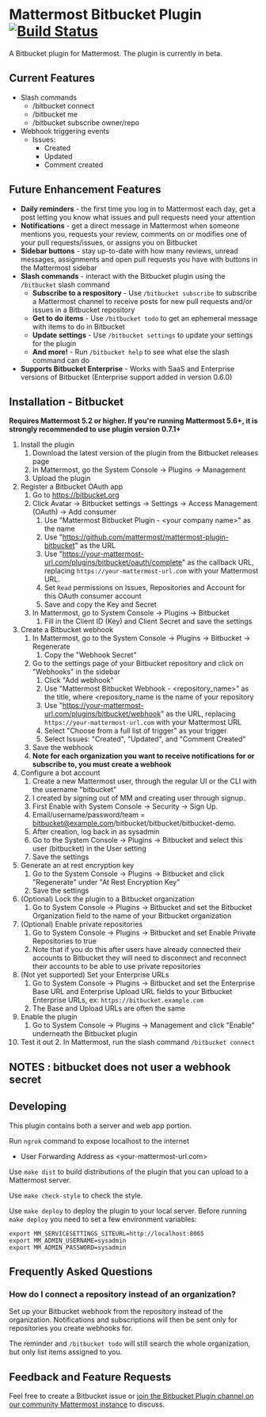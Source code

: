 # Mattermost Bitbucket Plugin [![Build Status](https://travis-ci.org/mattermost/mattermost-plugin-github.svg?branch=master)](https://travis-ci.org/mattermost/mattermost-plugin-github)

A Bitbucket plugin for Mattermost. The plugin is currently in beta.

## Current Features

* Slash commands
  * /bitbucket connect
  * /bitbucket me
  * /bitbucket subscribe owner/repo
* Webhook triggering events
  * Issues:
    * Created
    * Updated
    * Comment created

## Future Enhancement Features

* __Daily reminders__ - the first time you log in to Mattermost each day, get a post letting you know what issues and pull requests need your attention
* __Notifications__ - get a direct message in Mattermost when someone mentions
  you, requests your review, comments on or modifies one of your pull
  requests/issues, or assigns you on Bitbucket 
* __Sidebar buttons__ - stay up-to-date with how many reviews, unread messages, assignments and open pull requests you have with buttons in the Mattermost sidebar
* __Slash commands__ - interact with the Bitbucket plugin using the `/bitbucket` slash command
    * __Subscribe to a respository__ - Use `/bitbucket subscribe` to subscribe a
      Mattermost channel to receive posts for new pull requests and/or issues
      in a Bitbucket repository
    * __Get to do items__ - Use `/bitbucket todo` to get an ephemeral message with
      items to do in Bitbucket
    * __Update settings__ - Use `/bitbucket settings` to update your settings for the plugin
    * __And more!__ - Run `/bitbucket help` to see what else the slash command can do
* __Supports Bitbucket Enterprise__ - Works with SaaS and Enterprise versions
  of Bitbucket (Enterprise support added in version 0.6.0)

## Installation - Bitbucket

__Requires Mattermost 5.2 or higher. If you're running Mattermost 5.6+, it is strongly recommended to use plugin version 0.7.1+__

1. Install the plugin
    1. Download the latest version of the plugin from the Bitbucket releases page
    2. In Mattermost, go the System Console -> Plugins -> Management
    3. Upload the plugin
2. Register a Bitbucket OAuth app
    1. Go to https://bitbucket.org
    2. Click Avatar -> Bitbucket settings -> Settings -> Access Management (OAuth) -> Add consumer
        1. Use "Mattermost Bitbucket Plugin - &#060;your company name>" as the name
        2. Use "https://github.com/mattermost/mattermost-plugin-bitbucket" as the URL
        3. Use "https://your-mattermost-url.com/plugins/bitbucket/oauth/complete" as the callback URL, replacing `https://your-mattermost-url.com` with your Mattermost URL. 
        4. Set `Read` permissions on Issues, Repositories and Account for this OAuth consumer account 
        5. Save and copy the Key and Secret
    3. In Mattermost, go to System Console -> Plugins -> Bitbucket 
        1. Fill in the Client ID (Key) and Client Secret and save the settings
3. Create a Bitbucket webhook
    1. In Mattermost, go to the System Console -> Plugins -> Bitbucket -> Regenerate 
        1. Copy the "Webhook Secret"
    2. Go to the settings page of your Bitbucket repository and click on "Webhooks" in the sidebar
        1. Click "Add webhook"
        2. Use "Mattermost Bitbucket Webhook - &#060;repository_name>" as the title, where &#060;repository_name is the name of your repository 
        3. Use "https://your-mattermost-url.com/plugins/bitbucket/webhook" as the URL, replacing `https://your-mattermost-url.com` with your Mattermost URL 
        4. Select "Choose from a full list of trigger" as your trigger
        5. Select Issues: "Created", "Updated", and "Comment Created" 
    3. Save the webhook
    4. __Note for each organization you want to receive notifications for or subscribe to, you must create a webhook__
4. Configure a bot account
    1. Create a new Mattermost user, through the regular UI or the CLI with the username "bitbucket"
    2. I created by signing out of MM and creating user through signup. 
      3. First Enable with System Console -> Security -> Sign Up. 
      4. Email/username/password/team = bitbucket@example.com/bitbucket/bitbucket/bitbucket-demo. 
      5. After creation, log back in as sysadmin 
    4. Go to the System Console -> Plugins -> Bitbucket and select this user (bitbucket) in the User setting
    5. Save the settings
5. Generate an at rest encryption key
    1. Go to the System Console -> Plugins -> Bitbucket and click "Regenerate" under "At Rest Encryption Key"
    2. Save the settings
6. (Optional) Lock the plugin to a Bitbucket organization
    1. Go to System Console -> Plugins -> Bitbucket and set the Bitbucket
      Organization field to the name of your Bitbucket organization
7. (Optional) Enable private repositories
    1. Go to System Console -> Plugins -> Bitbucket and set Enable Private Repositories to true
    2. Note that if you do this after users have already connected their
      accounts to Bitbucket they will need to disconnect and reconnect their accounts to be able to use private repositories
8. (Not yet supported) Set your Enterprise URLs
    1. Go to System Console -> Plugins -> Bitbucket and set the Enterprise Base
      URL and Enterprise Upload URL fields to your Bitbucket Enterprise URLs, ex: `https://bitbucket.example.com`
    2. The Base and Upload URLs are often the same
9. Enable the plugin 
    1. Go to System Console -> Plugins -> Management and click "Enable" underneath the Bitbucket plugin
10. Test it out
    2. In Mattermost, run the slash command `/bitbucket connect`

## NOTES : bitbucket does not user a webhook secret

## Developing 

This plugin contains both a server and web app portion.

Run `ngrok` command to expose localhost to the internet 
* User Forwarding Address as &#060;your-mattermost-url.com>

Use `make dist` to build distributions of the plugin that you can upload to a Mattermost server.

Use `make check-style` to check the style.

Use `make deploy` to deploy the plugin to your local server. Before running `make deploy` you need to set a few environment variables:

```
export MM_SERVICESETTINGS_SITEURL=http://localhost:8065
export MM_ADMIN_USERNAME=sysadmin
export MM_ADMIN_PASSWORD=sysadmin
```

## Frequently Asked Questions

### How do I connect a repository instead of an organization?

Set up your Bitbucket webhook from the repository instead of the organization. Notifications and subscriptions will then be sent only for repositories you create webhooks for.

The reminder and `/bitbucket todo` will still search the whole organization, but only list items assigned to you.

## Feedback and Feature Requests

Feel free to create a Bitbucket issue or [join the Bitbucket Plugin channel on
our community Mattermost
instance](https://pre-release.mattermost.com/core/channels/plugin-bitbucket) to discuss.

